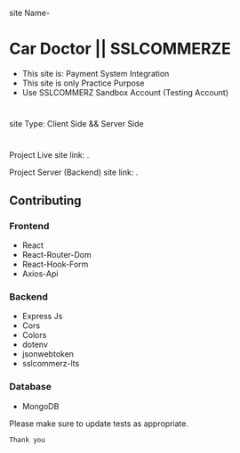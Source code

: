 site Name- 
# Car Doctor || SSLCOMMERZE 


- This site is: Payment System Integration
- This site is only Practice Purpose 
- Use SSLCOMMERZ Sandbox Account (Testing Account)

#
site Type: Client Side && Server Side
#

Project Live site link:                 .

Project Server (Backend) site link:     .



## Contributing

### Frontend
- React
- React-Router-Dom
- React-Hook-Form
- Axios-Api

### Backend
- Express Js
- Cors
- Colors
- dotenv
- jsonwebtoken
- sslcommerz-lts
<!-- - Node Js
- Mongoose
- JSON Web Token
- Bcrypt Js
- Stripe -->

### Database
- MongoDB

Please make sure to update tests as appropriate.

```Thank you```